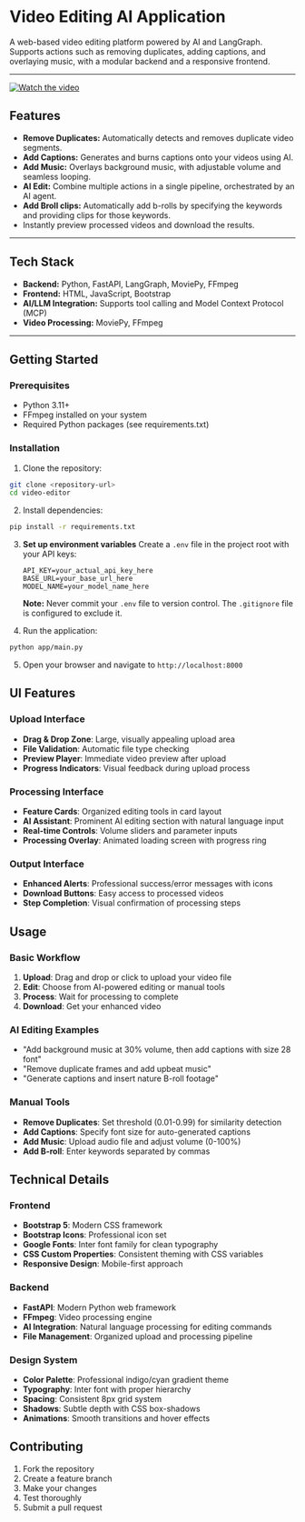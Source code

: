 # Video Editing AI Application

A web-based video editing platform powered by AI and LangGraph.  
Supports actions such as removing duplicates, adding captions, and overlaying music, with a modular backend and a responsive frontend.

---

[![Watch the video](https://img.youtube.com/vi/0Re9DLinMQc/hqdefault.jpg)](https://www.youtube.com/embed/0Re9DLinMQc)


## Features

- **Remove Duplicates:** Automatically detects and removes duplicate video segments.
- **Add Captions:** Generates and burns captions onto your videos using AI.
- **Add Music:** Overlays background music, with adjustable volume and seamless looping.
- **AI Edit:** Combine multiple actions in a single pipeline, orchestrated by an AI agent.
- **Add Broll clips:** Automatically add b-rolls by specifying the keywords and providing clips for those keywords.
- Instantly preview processed videos and download the results.

---

## Tech Stack

- **Backend:** Python, FastAPI, LangGraph, MoviePy, FFmpeg
- **Frontend:** HTML, JavaScript, Bootstrap
- **AI/LLM Integration:** Supports tool calling and Model Context Protocol (MCP)
- **Video Processing:** MoviePy, FFmpeg

---

## Getting Started

### Prerequisites
- Python 3.11+
- FFmpeg installed on your system
- Required Python packages (see requirements.txt)

### Installation

1. Clone the repository:
```bash
git clone <repository-url>
cd video-editor
```

2. Install dependencies:
```bash
pip install -r requirements.txt
```

3. **Set up environment variables**
    Create a `.env` file in the project root with your API keys:
    ```
    API_KEY=your_actual_api_key_here
    BASE_URL=your_base_url_here
    MODEL_NAME=your_model_name_here
    ```
    
    **Note:** Never commit your `.env` file to version control. The `.gitignore` file is configured to exclude it.

4. Run the application:
```bash
python app/main.py
```

5. Open your browser and navigate to `http://localhost:8000`

## UI Features

### Upload Interface
- **Drag & Drop Zone**: Large, visually appealing upload area
- **File Validation**: Automatic file type checking
- **Preview Player**: Immediate video preview after upload
- **Progress Indicators**: Visual feedback during upload process

### Processing Interface
- **Feature Cards**: Organized editing tools in card layout
- **AI Assistant**: Prominent AI editing section with natural language input
- **Real-time Controls**: Volume sliders and parameter inputs
- **Processing Overlay**: Animated loading screen with progress ring

### Output Interface
- **Enhanced Alerts**: Professional success/error messages with icons
- **Download Buttons**: Easy access to processed videos
- **Step Completion**: Visual confirmation of processing steps

## Usage

### Basic Workflow
1. **Upload**: Drag and drop or click to upload your video file
2. **Edit**: Choose from AI-powered editing or manual tools
3. **Process**: Wait for processing to complete
4. **Download**: Get your enhanced video

### AI Editing Examples
- "Add background music at 30% volume, then add captions with size 28 font"
- "Remove duplicate frames and add upbeat music"
- "Generate captions and insert nature B-roll footage"

### Manual Tools
- **Remove Duplicates**: Set threshold (0.01-0.99) for similarity detection
- **Add Captions**: Specify font size for auto-generated captions
- **Add Music**: Upload audio file and adjust volume (0-100%)
- **Add B-roll**: Enter keywords separated by commas

## Technical Details

### Frontend
- **Bootstrap 5**: Modern CSS framework
- **Bootstrap Icons**: Professional icon set
- **Google Fonts**: Inter font family for clean typography
- **CSS Custom Properties**: Consistent theming with CSS variables
- **Responsive Design**: Mobile-first approach

### Backend
- **FastAPI**: Modern Python web framework
- **FFmpeg**: Video processing engine
- **AI Integration**: Natural language processing for editing commands
- **File Management**: Organized upload and processing pipeline

### Design System
- **Color Palette**: Professional indigo/cyan gradient theme
- **Typography**: Inter font with proper hierarchy
- **Spacing**: Consistent 8px grid system
- **Shadows**: Subtle depth with CSS box-shadows
- **Animations**: Smooth transitions and hover effects


## Contributing
1. Fork the repository
2. Create a feature branch
3. Make your changes
4. Test thoroughly
5. Submit a pull request


